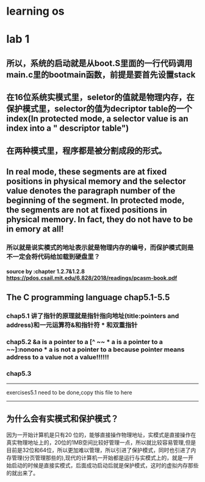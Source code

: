 # learning os
# lab 1
## 所以，系统的启动就是从boot.S里面的一行代码调用main.c里的bootmain函数，前提是要首先设置stack
## 在16位系统实模式里，seletor的值就是物理内存，在保护模式里，selector的值为decriptor table的一个index(In protected mode, a selector value is an index into a " descriptor table")
## 在两种模式里，程序都是被分割成段的形式。
## In real mode, these segments are at fixed positions in physical memory and the selector value denotes the paragraph number of the beginning of the segment. In protected mode, the segments are not at fixed positions in physical memory. In fact, they do not have to be in emory at all!
### 所以就是说实模式的地址表示就是物理内存的编号，而保护模式则是不一定会将代码给加载到硬盘里？
#### source by :chapter 1.2.7&1.2.8 https://pdos.csail.mit.edu/6.828/2018/readings/pcasm-book.pdf 
## The C programming language chap5.1-5.5
### chap5.1 讲了指针的原理就是指针指向地址(title:pointers and address)和一元运算符&和指针符 * 和双重指针  
### chap5.2 **&a is a pointer to a [^ ~~ * a is a pointer to a ~~]:nonono * a is not a pointer to a because pointer means address to a value not a value!!!!!!**
### chap5.3  
****

exercises5.1 need to be done,copy this file to here 

***

## 为什么会有实模式和保护模式？
因为一开始计算机是只有20 位的，能够直接操作物理地址，实模式是直接操作在真实物理地址上的，20位的1MB空间比较好管理一点，所以就比较容易管理,但是目前是32位和64位，所以更加难以管理，所以引进了保护模式，同时也引进了内存管理(分页管理那些的),现代的计算机一开始都是运行与实模式上的，就是一开始启动的时候是直接实模式，后面成功启动后就是保护模式，这时的虚拟内存那些的就出来了。



